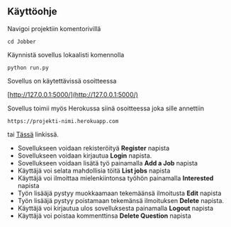 ## Käyttöohje

Navigoi projektiin komentorivillä
```
cd Jobber
```

Käynnistä sovellus lokaalisti komennolla 
```
python run.py
```

Sovellus on käytettävissä osoitteessa 

[http://127.0.0.1:5000/](http://127.0.0.1:5000/)

  Sovellus toimii myös Herokussa siinä osoitteessa joka sille annettiin
  ```
  https://projekti-nimi.herokuapp.com
  ```
  tai 
  [Tässä](https://tsoha-jobber.herokuapp.com/) linkissä.

- Sovellukseen voidaan rekisteröityä  **Register** napista
- Sovellukseen voidaan kirjautua **Login** napista.
- Sovellukseen voidaan lisätä työ painamalla **Add a Job** napista
- Käyttäjä voi selata mahdollisia töitä **List jobs** napista
- Käyttäjä voi ilmoittaa mielenkiintonsa työhön painamalla **Interested** napista
- Työn lisääjä pystyy muokkaamaan tekemäänsä ilmoitusta **Edit** napista
- Työn lisääjä pystyy poistamaan tekemänsä ilmoituksen **Delete** napista.
- Käyttäjä voi kirjautua ulos sovelluksesta painamalla **Logout** napista
- Käyttäjä voi poistaa kommenttinsa **Delete Question** napista
